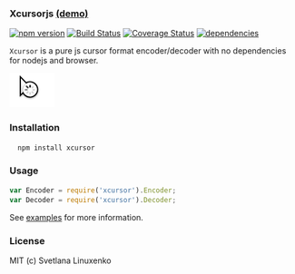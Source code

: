 ### Xcursorjs [(demo)](http://www.linuxenko.pro/xcursor/)

[![npm version](https://img.shields.io/npm/v/xcursor.svg)](https://www.npmjs.com/package/xcursor) [![Build Status](https://travis-ci.org/linuxenko/xcursor.svg?branch=master)](https://travis-ci.org/linuxenko/xcursor) [![Coverage Status](https://coveralls.io/repos/github/linuxenko/xcursor/badge.svg?branch=master)](https://coveralls.io/github/linuxenko/xcursor?branch=master) [![dependencies](https://david-dm.org/linuxenko/xcursor.svg)](https://github.com/linuxenko/xcursor/)

`Xcursor` is a pure js cursor format encoder/decoder with no dependencies for nodejs and browser.

[![screenshot](https://raw.githubusercontent.com/linuxenko/xcursor/master/examples/473216-23-11-2016-rec.gif)](http://www.linuxenko.pro/xcursor/) 


### Installation

```
  npm install xcursor
```

### Usage

```js
var Encoder = require('xcursor').Encoder;
var Decoder = require('xcursor').Decoder;
```

See [examples](https://github.com/linuxenko/xcursor/tree/master/examples) for more information.

### License

MIT (c) Svetlana Linuxenko
